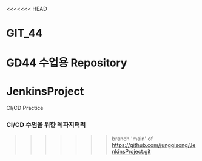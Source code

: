 <<<<<<< HEAD
# GIT_44
GD44 수업용 Repository
=======
# JenkinsProject
CI/CD Practice
### CI/CD 수업을 위한 레파지터리

>>>>>>> branch 'main' of https://github.com/junggisong/JenkinsProject.git
